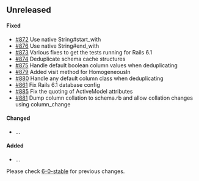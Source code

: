 ## Unreleased

#### Fixed

- [#872](https://github.com/rails-sqlserver/activerecord-sqlserver-adapter/pull/872) Use native String#start_with
- [#876](https://github.com/rails-sqlserver/activerecord-sqlserver-adapter/pull/876) Use native String#end_with
- [#873](https://github.com/rails-sqlserver/activerecord-sqlserver-adapter/pull/873) Various fixes to get the tests running for Rails 6.1
- [#874](https://github.com/rails-sqlserver/activerecord-sqlserver-adapter/pull/874) Deduplicate schema cache structures
- [#875](https://github.com/rails-sqlserver/activerecord-sqlserver-adapter/pull/875) Handle default boolean column values when deduplicating
- [#879](https://github.com/rails-sqlserver/activerecord-sqlserver-adapter/pull/879) Added visit method for HomogeneousIn
- [#880](https://github.com/rails-sqlserver/activerecord-sqlserver-adapter/pull/880) Handle any default column class when deduplicating
- [#861](https://github.com/rails-sqlserver/activerecord-sqlserver-adapter/pull/861) Fix Rails 6.1 database config
- [#885](https://github.com/rails-sqlserver/activerecord-sqlserver-adapter/pull/885) Fix the quoting of ActiveModel attributes
- [#881](https://github.com/rails-sqlserver/activerecord-sqlserver-adapter/pull/881) Dump column collation to schema.rb and allow collation changes using column_change

#### Changed

- ...

#### Added

- ...

Please check [6-0-stable](https://github.com/rails-sqlserver/activerecord-sqlserver-adapter/blob/6-0-stable/CHANGELOG.md) for previous changes.

